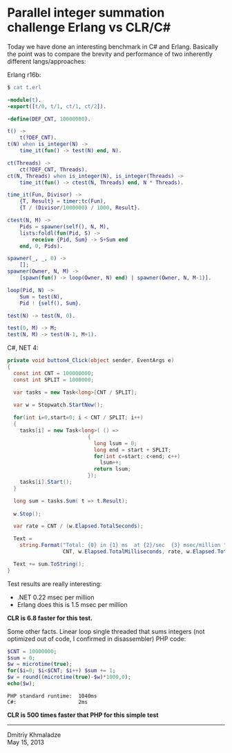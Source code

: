 # Parallel integer summation challenge Erlang vs CLR/C#

Today we have done an interesting benchmark in C# and Erlang. Basically the point was to compare the brevity and performance of two inherently different langs/approaches:

Erlang r16b:
```erlang
$ cat t.erl

-module(t).
-export([t/0, t/1, ct/1, ct/2]).

-define(DEF_CNT, 10000000).

t() ->
    t(?DEF_CNT).
t(N) when is_integer(N) ->
    time_it(fun() -> test(N) end, N).

ct(Threads) ->
    ct(?DEF_CNT, Threads).
ct(N, Threads) when is_integer(N), is_integer(Threads) ->
    time_it(fun() -> ctest(N, Threads) end, N * Threads).

time_it(Fun, Divisor) ->
    {T, Result} = timer:tc(Fun),
    {T / (Divisor/1000000) / 1000, Result}.

ctest(N, M) ->
    Pids = spawner(self(), N, M),
    lists:foldl(fun(Pid, S) ->
        receive {Pid, Sum} -> S+Sum end
    end, 0, Pids).

spawner(_, _, 0) ->
    [];
spawner(Owner, N, M) ->
    [spawn(fun() -> loop(Owner, N) end) | spawner(Owner, N, M-1)].

loop(Pid, N) ->
    Sum = test(N),
    Pid ! {self(), Sum}.

test(N) -> test(N, 0).

test(0, M) -> M;
test(N, M) -> test(N-1, M+1).
```

C#, NET 4:
```cs
private void button4_Click(object sender, EventArgs e)
{
  const int CNT = 100000000;
  const int SPLIT = 1000000;

  var tasks = new Task<long>[CNT / SPLIT];

  var w = Stopwatch.StartNew();
           
  for(int i=0,start=0; i < CNT / SPLIT; i++)
  { 
    tasks[i] = new Task<long>( () =>
                          {
                            long lsum = 0;
                            long end = start + SPLIT;
                            for(int c=start; c<end; c++)
                              lsum++;
                            return lsum;
                          });
    tasks[i].Start();
  }

  long sum = tasks.Sum( t => t.Result);
          
  w.Stop();

  var rate = CNT / (w.Elapsed.TotalSeconds);

  Text =
    string.Format("Total: {0} in {1} ms  at {2}/sec  {3} msec/million ",
                  CNT, w.Elapsed.TotalMilliseconds, rate, w.Elapsed.TotalMilliseconds / (CNT / 1000000));

  Text += sum.ToString();
}
```

Test results are really interesting:
* .NET      0.22 msec per million
* Erlang does this is 1.5 msec per million

**CLR is 6.8 faster for this test.**

Some other facts.  Linear loop single threaded that sums integers (not optimized out of code, I confirmed in disassembler)
PHP code:
```php
$CNT = 10000000;
$sum = 0;
$w = microtime(true);
for($i=0; $i<$CNT; $i++) $sum += 1;
$w = round((microtime(true)-$w)*1000,0);
echo($w);
```
```no-highlight
PHP standard runtime:  1040ms 
C#:                    2ms
```

**CLR is 500 times faster that PHP for this simple test**

---
Dmitriy Khmaladze  
May 15, 2013
